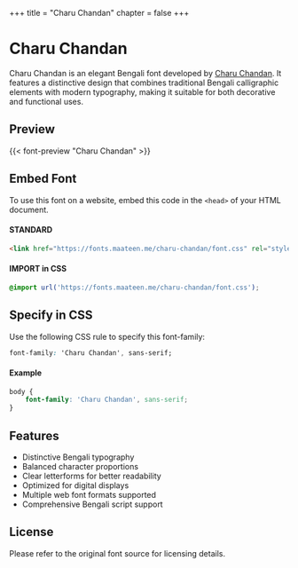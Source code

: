 +++
title = "Charu Chandan"
chapter = false
+++

# Charu Chandan

Charu Chandan is an elegant Bengali font developed by [Charu Chandan](http://www.charuchandan.com/). It features a distinctive design that combines traditional Bengali calligraphic elements with modern typography, making it suitable for both decorative and functional uses.

## Preview

{{< font-preview "Charu Chandan" >}}

## Embed Font

To use this font on a website, embed this code in the `<head>` of your HTML document.

#### STANDARD

```html
<link href="https://fonts.maateen.me/charu-chandan/font.css" rel="stylesheet">
```

#### IMPORT in CSS

```css
@import url('https://fonts.maateen.me/charu-chandan/font.css');
```

## Specify in CSS

Use the following CSS rule to specify this font-family:

```css
font-family: 'Charu Chandan', sans-serif;
```

#### Example

```css
body {
    font-family: 'Charu Chandan', sans-serif;
}
```

## Features
- Distinctive Bengali typography
- Balanced character proportions
- Clear letterforms for better readability
- Optimized for digital displays
- Multiple web font formats supported
- Comprehensive Bengali script support

## License
Please refer to the original font source for licensing details.